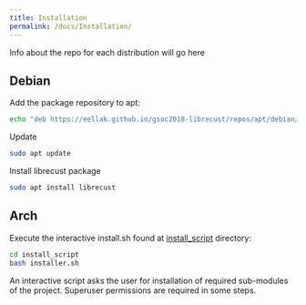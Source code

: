 ```yaml
---
title: Installation
permalink: /docs/Installation/
---
```


Info about the repo for each distribution will go here

## Debian 
Add the package repository to apt:

```bash
echo "deb https://eellak.github.io/gsoc2018-librecust/repos/apt/debian/ precise main" | sudo tee -a /etc/apt/sources.list
```
Update
```bash
sudo apt update
```

Install librecust package
```bash
sudo apt install librecust
```

## Arch
Execute the interactive install.sh found at [install_script](https://github.com/eellak/gsoc2018-librecust/tree/master/install_script) directory:

```bash
cd install_script
bash installer.sh
```
An interactive script asks the user for installation of required sub-modules of the project. Superuser permissions are required in some steps.

